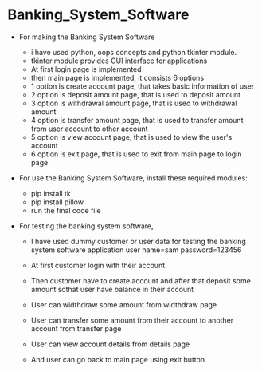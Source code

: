 # Banking_System_Software
- For making the Banking System Software
  - i have used python, oops concepts and python tkinter module.
  - tkinter module provides GUI interface for applications
  - At first login page is implemented
  - then main page is implemented, it consists 6 options
  - 1 option is create account page, that takes basic information of user
  - 2 option is deposit amount page, that is used to deposit amount
  - 3 option is withdrawal amount page, that is used to withdrawal amount
  - 4 option is transfer amount page, that is used to transfer amount from user account to other account
  - 5 option is view account page, that is used to view the user's account
  - 6 option is exit page, that is used to exit from main page to login page
  
- For use the Banking System Software, install these required modules:
  - pip install tk
  - pip install pillow
  - run the final code file

- For testing the banking system software, 
  - I have used dummy customer or user data for testing the banking system software application
    user name=sam
    password=123456

  - At first customer login with their account
  - Then customer have to create account and after that deposit some amount sothat user have balance in their account
  - User can widthdraw some amount from widthdraw page
  - User can transfer some amount from their account to another account from transfer page  
  - User can view account details from details page
  - And user can go back to main page using exit button
